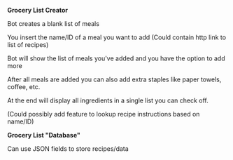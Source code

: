 **Grocery List Creator**

Bot creates a blank list of meals

You insert the name/ID of a meal you want to add
(Could contain http link to list of recipes)

Bot will show the list of meals you've added and you have the option to add more

After all meals are added you can also add extra staples like paper towels, coffee, etc.

At the end will display all ingredients in a single list you can check off. 

(Could possibly add feature to lookup recipe instructions based on name/ID)

**Grocery List "Database"**

Can use JSON fields to store recipes/data